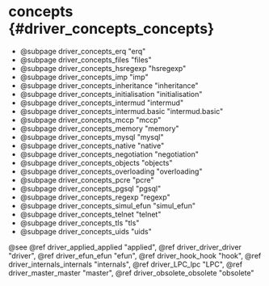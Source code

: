 concepts {#driver_concepts_concepts}
====================================
- @subpage driver_concepts_erq "erq"
- @subpage driver_concepts_files "files"
- @subpage driver_concepts_hsregexp "hsregexp"
- @subpage driver_concepts_imp "imp"
- @subpage driver_concepts_inheritance "inheritance"
- @subpage driver_concepts_initialisation "initialisation"
- @subpage driver_concepts_intermud "intermud"
- @subpage driver_concepts_intermud.basic "intermud.basic"
- @subpage driver_concepts_mccp "mccp"
- @subpage driver_concepts_memory "memory"
- @subpage driver_concepts_mysql "mysql"
- @subpage driver_concepts_native "native"
- @subpage driver_concepts_negotiation "negotiation"
- @subpage driver_concepts_objects "objects"
- @subpage driver_concepts_overloading "overloading"
- @subpage driver_concepts_pcre "pcre"
- @subpage driver_concepts_pgsql "pgsql"
- @subpage driver_concepts_regexp "regexp"
- @subpage driver_concepts_simul_efun "simul_efun"
- @subpage driver_concepts_telnet "telnet"
- @subpage driver_concepts_tls "tls"
- @subpage driver_concepts_uids "uids"

@see @ref driver_applied_applied "applied", @ref driver_driver_driver "driver", @ref driver_efun_efun "efun", @ref driver_hook_hook "hook", @ref driver_internals_internals "internals", @ref driver_LPC_lpc "LPC", @ref driver_master_master "master", @ref driver_obsolete_obsolete "obsolete"
